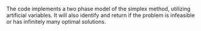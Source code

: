 The code implements a two phase model of the simplex method, utilizing artificial variables.
It will also identify and return if the problem is infeasible or has infinitely many optimal solutions.
